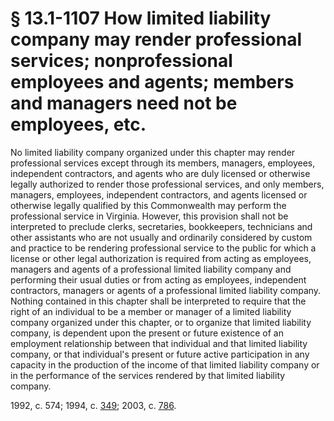# § 13.1-1107 How limited liability company may render professional services; nonprofessional employees and agents; members and managers need not be employees, etc.

<p>No limited liability company organized under this chapter may render professional services except through its members, managers, employees, independent contractors, and agents who are duly licensed or otherwise legally authorized to render those professional services, and only members, managers, employees, independent contractors, and agents licensed or otherwise legally qualified by this Commonwealth may perform the professional service in Virginia. However, this provision shall not be interpreted to preclude clerks, secretaries, bookkeepers, technicians and other assistants who are not usually and ordinarily considered by custom and practice to be rendering professional service to the public for which a license or other legal authorization is required from acting as employees, managers and agents of a professional limited liability company and performing their usual duties or from acting as employees, independent contractors, managers or agents of a professional limited liability company. Nothing contained in this chapter shall be interpreted to require that the right of an individual to be a member or manager of a limited liability company organized under this chapter, or to organize that limited liability company, is dependent upon the present or future existence of an employment relationship between that individual and that limited liability company, or that individual's present or future active participation in any capacity in the production of the income of that limited liability company or in the performance of the services rendered by that limited liability company.</p><p>1992, c. 574; 1994, c. <a href='http://lis.virginia.gov/cgi-bin/legp604.exe?941+ful+CHAP0349'>349</a>; 2003, c. <a href='http://lis.virginia.gov/cgi-bin/legp604.exe?031+ful+CHAP0786'>786</a>.</p>
